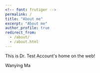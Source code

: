 ```yaml
---
<!-- font: frutiger -->
permalink: /
title: "About me"
excerpt: "About me"
author_profile: true
redirect_from: 
  - /about/
  - /about.html
---
```




This is Dr. Test Account's home on the web!

Wanying Ma